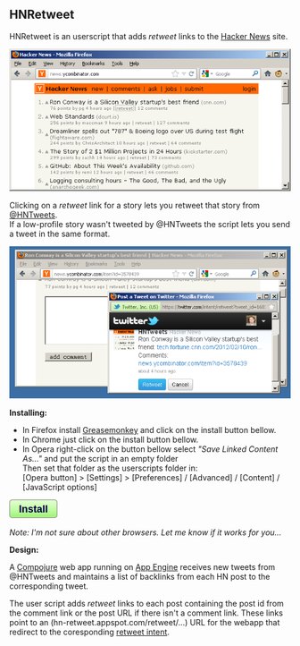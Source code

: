 HNRetweet
---------

HNRetweet is an userscript that adds *retweet* links to the [Hacker News][1] site.

![Screenshot 1](https://github.com/ajasmin/HNRetweet/raw/master/media/hn1.png)

Clicking on a *retweet* link for a story lets you retweet that story from [@HNTweets][2].  
If a low-profile story wasn't tweeted by @HNTweets the script lets you send a tweet in the same format.

![Screenshot 2](https://github.com/ajasmin/HNRetweet/raw/master/media/hn3.png)

**Installing:**

- In Firefox install [Greasemonkey][3] and click on the install button bellow.
- In Chrome just click on the install button bellow.
- In Opera right-click on the button bellow select *"Save Linked Content As..."* and put the script in an empty folder  
Then set that folder as the userscripts folder in:  
[Opera button] > [Settings] > [Preferences] / [Advanced] / [Content] / [JavaScript options]

[
![Install](https://github.com/ajasmin/HNRetweet/raw/master/media/install.png)
][4]

*Note: I'm not sure about other browsers. Let me know if it works for you...*

**Design:**

A [Compojure][5] web app running on [App Engine][6] receives new tweets from @HNTweets and maintains a list of backlinks from each HN post to the corresponding tweet.

The user script adds *retweet* links to each post containing the post id from the comment link or the post URL if there isn't a comment link. These links point to an (hn-retweet.appspot.com/retweet/...) URL for the webapp that redirect to the coresponding [retweet intent][7].


  [1]: http://news.ycombinator.com
  [2]: https://twitter.com/HNTweets
  [3]: https://addons.mozilla.org/en-US/firefox/addon/greasemonkey/
  [4]: http://userscripts.org/scripts/source/125382.user.js
  [5]: https://github.com/weavejester/compojure
  [6]: http://code.google.com/appengine/
  [7]: https://dev.twitter.com/docs/intents#retweet-intent
